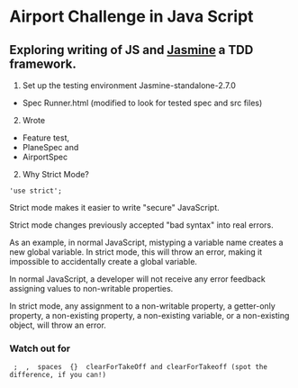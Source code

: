 # Airport Challenge in Java Script

## Exploring writing of JS and [Jasmine](https://jasmine.github.io/2.3/introduction.html) a TDD framework.

1. Set up the testing environment Jasmine-standalone-2.7.0
- Spec Runner.html (modified to look for tested spec and src files)
2. Wrote
- Feature test,
- PlaneSpec and
- AirportSpec

2. Why Strict Mode?
```
'use strict';
```

Strict mode makes it easier to write "secure" JavaScript.

Strict mode changes previously accepted "bad syntax" into real errors.

As an example, in normal JavaScript, mistyping a variable name creates a new global variable. In strict mode, this will throw an error, making it impossible to accidentally create a global variable.

In normal JavaScript, a developer will not receive any error feedback assigning values to non-writable properties.

In strict mode, any assignment to a non-writable property, a getter-only property, a non-existing property, a non-existing variable, or a non-existing object, will throw an error.

### Watch out for
```
 ;  ,  spaces  {}  clearForTakeOff and clearForTakeoff (spot the difference, if you can!)
```

